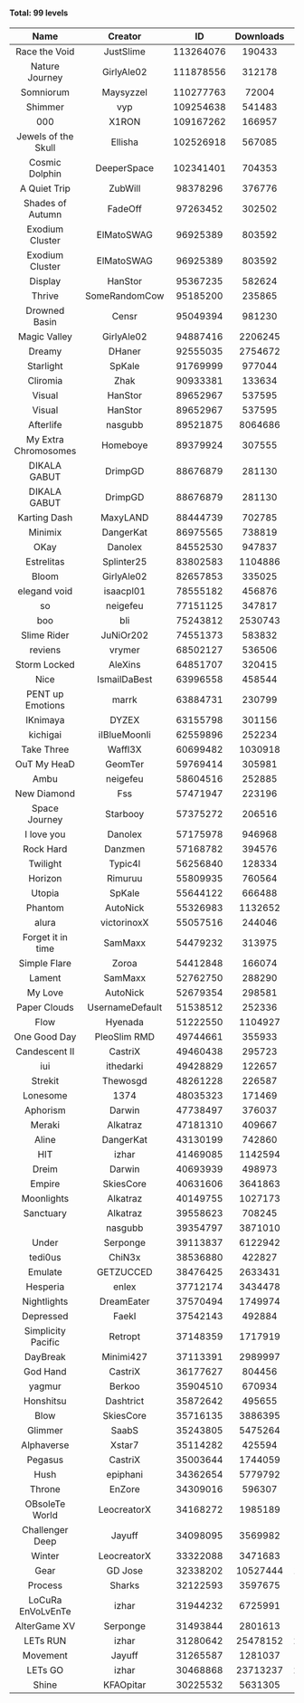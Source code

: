 #### Total: 99 levels

| Name | Creator | ID | Downloads | Likes |
|:---:|:---:|:---:|:---:|:---:|
| Race the Void | JustSlime | 113264076 | 190433 | 10595
| Nature Journey | GirlyAle02 | 111878556 | 312178 | 18105
| Somniorum | Maysyzzel | 110277763 | 72004 | 4110
| Shimmer | vyp | 109254638 | 541483 | 46034
| 000 | X1RON | 109167262 | 166957 | 7102
| Jewels of the Skull | Ellisha | 102526918 | 567085 | 25983
| Cosmic Dolphin | DeeperSpace | 102341401 | 704353 | 58206
| A Quiet Trip | ZubWill | 98378296 | 376776 | 31446
| Shades of Autumn | FadeOff | 97263452 | 302502 | 17747
| Exodium Cluster | ElMatoSWAG | 96925389 | 803592 | 85909
| Exodium Cluster | ElMatoSWAG | 96925389 | 803592 | 85909
| Display | HanStor | 95367235 | 582624 | 66242
| Thrive | SomeRandomCow | 95185200 | 235865 | 15837
| Drowned Basin | Censr | 95049394 | 981230 | 95885
| Magic Valley | GirlyAle02 | 94887416 | 2206245 | 233473
| Dreamy | DHaner | 92555035 | 2754672 | 266982
| Starlight | SpKale | 91769999 | 977044 | 99963
| Cliromia | Zhak | 90933381 | 133634 | 12012
| Visual | HanStor | 89652967 | 537595 | 57803
| Visual | HanStor | 89652967 | 537595 | 57803
| Afterlife | nasgubb | 89521875 | 8064686 | 514680
| My Extra Chromosomes | Homeboye | 89379924 | 307555 | 22612
| DIKALA GABUT | DrimpGD | 88676879 | 281130 | 18044
| DIKALA GABUT | DrimpGD | 88676879 | 281130 | 18044
| Karting Dash | MaxyLAND | 88444739 | 702785 | 55079
| Minimix | DangerKat | 86975565 | 738819 | 66586
| OKay | Danolex | 84552530 | 947837 | 93969
| Estrelitas | Splinter25 | 83802583 | 1104886 | 98997
| Bloom | GirlyAle02 | 82657853 | 335025 | 30331
| elegand void | isaacpl01 | 78555182 | 456876 | 28748
| so | neigefeu | 77151125 | 347817 | 29784
| boo | bli | 75243812 | 2530743 | 204539
| Slime Rider | JuNiOr202 | 74551373 | 583832 | 32321
| reviens | vrymer | 68502127 | 536506 | 33729
| Storm Locked | AleXins | 64851707 | 320415 | 24986
| Nice | IsmailDaBest | 63996558 | 458544 | 26270
| PENT up Emotions | marrk | 63884731 | 230799 | 15290
| IKnimaya | DYZEX | 63155798 | 301156 | 21002
| kichigai | iIBlueMoonIi | 62559896 | 252234 | 11432
| Take Three | Waffl3X | 60699482 | 1030918 | 90794
| OuT My HeaD | GeomTer | 59769414 | 305981 | 21229
| Ambu | neigefeu | 58604516 | 252885 | 23809
| New Diamond | Fss | 57471947 | 223196 | 16797
| Space Journey | Starbooy | 57375272 | 206516 | 15350
| I love you | Danolex | 57175978 | 946968 | 103005
| Rock Hard | Danzmen | 57168782 | 394576 | 32746
| Twilight | Typic4l | 56256840 | 128334 | 10573
| Horizon | Rimuruu | 55809935 | 760564 | 82660
| Utopia | SpKale | 55644122 | 666488 | 67191
| Phantom | AutoNick | 55326983 | 1132652 | 77185
| alura | victorinoxX | 55057516 | 244046 | 19565
| Forget it in time | SamMaxx | 54479232 | 313975 | 25558
| Simple Flare | Zoroa | 54412848 | 166074 | 22878
| Lament | SamMaxx | 52762750 | 288290 | 34000
| My Love | AutoNick | 52679354 | 298581 | 30121
| Paper Clouds | UsernameDefault | 51538512 | 252336 | 31527
| Flow | Hyenada | 51222550 | 1104927 | 120078
| One Good Day | PleoSlim RMD | 49744661 | 355933 | 38497
| Candescent II | CastriX | 49460438 | 295723 | 38410
| iui | ithedarki | 49428829 | 122657 | 17746
| Strekit | Thewosgd | 48261228 | 226587 | 31681
| Lonesome | 1374 | 48035323 | 171469 | 22507
| Aphorism | Darwin | 47738497 | 376037 | 48481
| Meraki | Alkatraz | 47181310 | 409667 | 47822
| Aline | DangerKat | 43130199 | 742860 | 77870
| HIT | izhar | 41469085 | 1142594 | 113663
| Dreim | Darwin | 40693939 | 498973 | 60039
| Empire | SkiesCore | 40631606 | 3641863 | 334751
| Moonlights | Alkatraz | 40149755 | 1027173 | 84269
| Sanctuary | Alkatraz | 39558623 | 708245 | 89921
|   | nasgubb | 39354797 | 3871010 | 283789
| Under | Serponge | 39113837 | 6122942 | 537370
| tedi0us | ChiN3x | 38536880 | 422827 | 53777
| Emulate | GETZUCCED | 38476425 | 2633431 | 244441
| Hesperia | enlex | 37712174 | 3434478 | 238744
| Nightlights | DreamEater | 37570494 | 1749974 | 158955
| Depressed | FaekI | 37542143 | 492884 | 67271
| Simplicity Pacific | Retropt | 37148359 | 1717919 | 178501
| DayBreak | Minimi427 | 37113391 | 2989997 | 297905
| God Hand | CastriX | 36177627 | 804456 | 101879
| yagmur | Berkoo | 35904510 | 670934 | 84972
| Honshitsu | Dashtrict | 35872642 | 495655 | 80228
| Blow | SkiesCore | 35716135 | 3886395 | 367929
| Glimmer | SaabS | 35243805 | 5475264 | 426744
| Alphaverse | Xstar7 | 35114282 | 425594 | 71900
| Pegasus | CastriX | 35003644 | 1744059 | 207711
| Hush | epiphani | 34362654 | 5779792 | 463747
| Throne | EnZore | 34309016 | 596307 | 94340
| OBsoleTe World | LeocreatorX | 34168272 | 1985189 | 193082
| Challenger Deep | Jayuff | 34098095 | 3569982 | 204417
| Winter | LeocreatorX | 33322088 | 3471683 | 342423
| Gear | GD Jose | 32338202 | 10527444 | 1294897
| Process | Sharks | 32122593 | 3597675 | 444099
| LoCuRa EnVoLvEnTe | izhar | 31944232 | 6725991 | 700544
| AlterGame XV | Serponge | 31493844 | 2801613 | 244217
| LETs  RUN | izhar | 31280642 | 25478152 | 2557099
| Movement | Jayuff | 31265587 | 1281037 | 146917
| LETs GO | izhar | 30468868 | 23713237 | 2158959
| Shine | KFAOpitar | 30225532 | 5631305 | 617720
